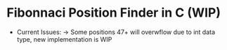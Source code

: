 # Fibonnaci Position Finder in C (WIP)

- Current Issues: 
-> Some positions 47+ will overwflow due to int data type, new implementation is WIP

